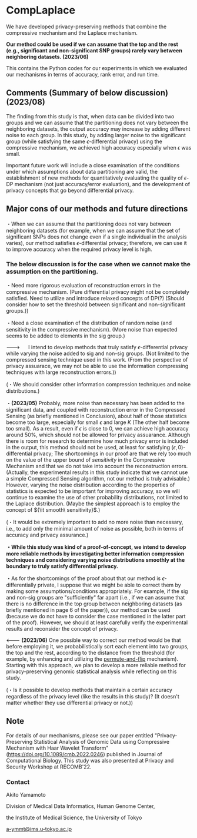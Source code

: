 # CompLaplace

We have developed privacy-preserving methods that combine the compressive mechanism and the Laplace mechanism.

**Our method could be used if we can assume that the top and the rest (e.g., significant and non-significant SNP groups) rarely vary between neighboring datasets. (2023/06)**

This contains the Python codes for our experiments in which we evaluated our mechanisms in terms of accuracy, rank error, and run time.

## Comments (Summary of below discussion) (2023/08)

The finding from this study is that, when data can be divided into two groups and we can assume that the partitioning does not vary between the neighboring datasets, the output accuracy may increase by adding different noise to each group. In this study, by adding larger noise to the significant group (while satisfying the same $\epsilon$-differential privacy) using the compressive mechanism, we achieved high accuracy especially when $\epsilon$ was small.

Important future work will include a close examination of the conditions under which assumptions about data partitioning are valid, the establishment of new methods for quantitatively evaluating the quality of $\epsilon$-DP mechanism (not just accuracy/error evaluation), and the development of privacy concepts that go beyond differential privacy.

## Major cons of our methods and future directions

・When we can assume that the partitioning does not vary between neighboring datasets (for example, when we can assume that the set of significant SNPs does not change even if a single individual in the analysis varies), our method satisfies $\epsilon$-differential privacy; therefore, we can use it to improve accuracy when the required privacy level is high.

### The below discussion is for the case when we cannot make the assumption on the partitioning.

・Need more rigorous evaluation of reconstruction errors in the compressive mechanism.
(Pure differential privacy might not be completely satisfied. Need to utilize and introduce relaxed concepts of DP(?) (Should consider how to set the threshold between significant and non-significant groups.))

・Need a close examination of the distribution of random noise (and sensitivity in the compressive mechanism). (More noise than expected seems to be added to elements in the sig group.)

---> &nbsp; &ensp;  I intend to develop methods that truly satisfy $\epsilon$-differential privacy while varying the noise added to sig and non-sig groups. (Not limited to the compressed sensing technique used in this work. (From the perspective of privacy assuarace, we may not be able to use the information compressing techniques with large reconstruction errors.))

(・We should consider other information compression techniques and noise distributions.)

・**(2023/05)** Probably, more noise than necessary has been added to the significant data, and coupled with reconstruction error in the Compressed Sensing (as briefly mentioned in Conclusion), about half of those statistics become too large, especially for small $\epsilon$ and large $K$ (The other half become too small). As a result, even if $\epsilon$ is close to $0$, we can achieve high accuracy around $50$%, which should not be allowed for privacy assuarance. Although there is room for research to determine how much privacy error is included in the output, this method should not be used, at least for satisfying $(\epsilon, 0)$-differential privacy; The shortcomings in our proof are that we rely too much on the value of the upper bound of ${sensitivity}$ in the Compressive Mechanism and that we do not take into account the reconstruction errors. (Actually, the experimental results in this study indicate that we cannot use a simple Compressed Sensing algorithm, not our method is truly advisable.) However, varying the noise distribution according to the properties of statistics is expected to be important for improving accuracy, so we will continue to examine the use of other probability distributions, not limited to the Laplace distribution. (Maybe the simplest approach is to employ the concept of ${\it smooth\ sensitivity}$.)

(・It would be extremely important to add no more noise than necessary, i.e., to add only the minimal amount of noise as possible, both in terms of accuracy and privacy assurance.)

**・While this study was kind of a proof-of-concept, we intend to develop more reliable methods by investigating better information compression techniques and considering varying noise distributions smoothly at the boundary to truly satisfy differential privacy.**

・As for the shortcomings of the proof about that our method is $\epsilon$-differentially private, I suppose that we might be able to correct them by making some assumptions/conditions appropriately. For example, if the sig and non-sig groups are "sufficiently" far apart (i.e., if we can assume that there is no difference in the top group between neighboring datasets (as briefly mentioned in page 6 of the paper)), our method can be used (because we do not have to consider the case mentioned in the latter part of the proof). However, we should at least carefully verify the experimental results and reconsider the concept of privacy.

<--- **(2023/06)** One possible way to correct our method would be that before employing it, we probabilistically sort each element into two groups, the top and the rest, according to the distance from the threshold (for example, by enhancing and utilizing the [permute-and-flip](https://dl.acm.org/doi/abs/10.5555/3495724.3495741) mechanism). Starting with this approach, we plan to develop a more reliable method for privacy-preserving genomic statistical analysis while reflecting on this study.

(・Is it possible to develop methods that maintain a certain accuracy regardless of the privacy level (like the results in this study)? (It doesn't matter whether they use differential privacy or not.))

## Note

For details of our mechanisms, please see our paper entitled "Privacy-Preserving Statistical Analysis of Genomic Data using Compressive Mechanism with Haar Wavelet Transform" (https://doi.org/10.1089/cmb.2022.0246) published in Journal of Computational Biology.
This study was also presented at Privacy and Security Workshop at RECOMB'22.

### Contact
Akito Yamamoto

Division of Medical Data Informatics, Human Genome Center,

the Institute of Medical Science, the University of Tokyo

a-ymmt@ims.u-tokyo.ac.jp
